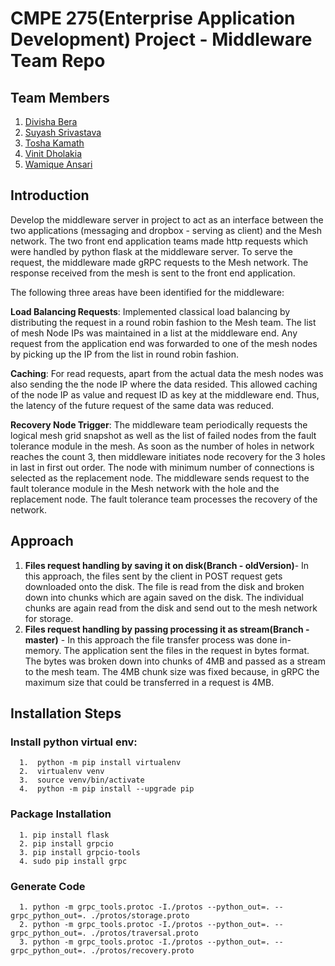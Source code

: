 # CMPE 275(Enterprise Application Development) Project - Middleware Team Repo

## Team Members
1. [Divisha Bera](https://github.com/divishabera)
2. [Suyash Srivastava](https://github.com/Suyash906)
3. [Tosha Kamath](https://github.com/toshakamath)
4. [Vinit Dholakia](https://github.com/vinitdholakia)
5. [Wamique Ansari](https://github.com/wamiquem)

## Introduction
Develop the middleware server in project to act as an interface between the two applications (messaging and dropbox - serving as client) and the Mesh network. The two front end application teams made http requests which were handled by python flask at the middleware server. To serve the request, the middleware made gRPC requests to the Mesh network. The response received from the mesh is sent to the front end application.

The following three areas have been identified for the middleware:

<b>Load Balancing Requests</b>: Implemented classical load balancing by distributing the request in a round robin fashion to the Mesh team. The list of mesh Node IPs was maintained in a list at the middleware end. Any request from the application end was forwarded to one of the mesh nodes by picking up the IP from the list in round robin fashion.

<b>Caching</b>: For read requests, apart from the actual data the mesh nodes was also sending the the node IP where the data resided. This allowed caching of the node IP as value and request ID as key at the middleware end. Thus, the latency of the future request of the same data was reduced.    

<b>Recovery Node Trigger</b>: The middleware team periodically requests the logical mesh grid snapshot as well as the list of failed nodes from the fault tolerance module in the mesh. As soon as the number of holes in network reaches the count 3, then middleware initiates node recovery for the 3 holes in last in first out order. The node with minimum number of connections is selected as the replacement node. The middleware sends request to the fault tolerance module in the Mesh network with the hole and the replacement node. The fault tolerance team processes the recovery of the network.

## Approach  
1. <b>Files request handling by saving it on disk(Branch - oldVersion)</b>- In this approach, the files sent by the client in POST request gets downloaded onto the disk. The file is read from the disk and broken down into chunks which are again saved on the disk. The individual chunks are again read from the disk and send out to the mesh network for storage.
2. <b>Files request handling by passing processing it as stream(Branch - master)</b> - In this approach the file transfer process was done in-memory. The application sent the files in the request in bytes format. The bytes was broken down into chunks of 4MB and passed as a stream to the mesh team. The 4MB chunk size was fixed because, in gRPC the maximum size that could be transferred in a request is 4MB.


## Installation Steps

### Install python virtual env:
```
  1.  python -m pip install virtualenv
  2.  virtualenv venv
  3.  source venv/bin/activate
  4.  python -m pip install --upgrade pip
```

### Package Installation
```
  1. pip install flask
  2. pip install grpcio
  3. pip install grpcio-tools
  4. sudo pip install grpc
```

###  Generate Code
```
  1. python -m grpc_tools.protoc -I./protos --python_out=. --grpc_python_out=. ./protos/storage.proto
  2. python -m grpc_tools.protoc -I./protos --python_out=. --grpc_python_out=. ./protos/traversal.proto
  3. python -m grpc_tools.protoc -I./protos --python_out=. --grpc_python_out=. ./protos/recovery.proto
```


## 
